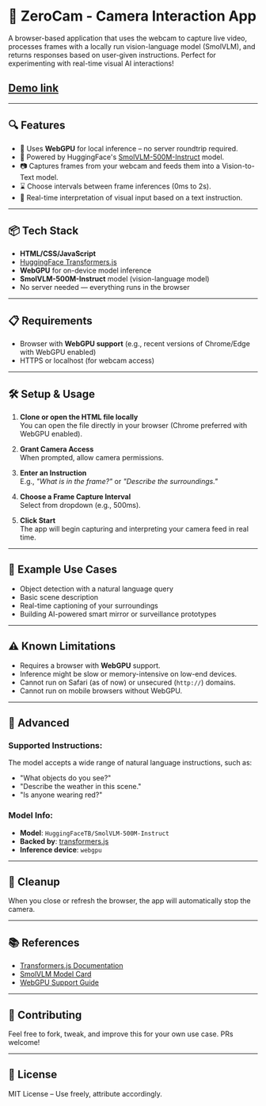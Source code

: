 
# 📸 ZeroCam - Camera Interaction App

A browser-based application that uses the webcam to capture live video, processes frames with a locally run vision-language model (SmolVLM), and returns responses based on user-given instructions. Perfect for experimenting with real-time visual AI interactions!

## [Demo link](https://biswatma.github.io/zerocam/)

---

## 🔍 Features

- 🚀 Uses **WebGPU** for local inference – no server roundtrip required.
- 🤖 Powered by HuggingFace's [SmolVLM-500M-Instruct](https://huggingface.co/HuggingFaceTB/SmolVLM-500M-Instruct) model.
- 📷 Captures frames from your webcam and feeds them into a Vision-to-Text model.
- ⌛ Choose intervals between frame inferences (0ms to 2s).
- 🧠 Real-time interpretation of visual input based on a text instruction.

---

## 📦 Tech Stack

- **HTML/CSS/JavaScript**
- [HuggingFace Transformers.js](https://github.com/huggingface/transformers.js)
- **WebGPU** for on-device model inference
- **SmolVLM-500M-Instruct** model (vision-language model)
- No server needed — everything runs in the browser

---

## 📋 Requirements

- Browser with **WebGPU support** (e.g., recent versions of Chrome/Edge with WebGPU enabled)
- HTTPS or localhost (for webcam access)

---

## 🛠️ Setup & Usage

1. **Clone or open the HTML file locally**  
   You can open the file directly in your browser (Chrome preferred with WebGPU enabled).

2. **Grant Camera Access**  
   When prompted, allow camera permissions.

3. **Enter an Instruction**  
   E.g., _"What is in the frame?"_ or _"Describe the surroundings."_

4. **Choose a Frame Capture Interval**  
   Select from dropdown (e.g., 500ms).

5. **Click Start**  
   The app will begin capturing and interpreting your camera feed in real time.

---

## 📄 Example Use Cases

- Object detection with a natural language query
- Basic scene description
- Real-time captioning of your surroundings
- Building AI-powered smart mirror or surveillance prototypes

---

## ⚠️ Known Limitations

- Requires a browser with **WebGPU** support.
- Inference might be slow or memory-intensive on low-end devices.
- Cannot run on Safari (as of now) or unsecured (`http://`) domains.
- Cannot run on mobile browsers without WebGPU.

---

## 🧪 Advanced

### Supported Instructions:
The model accepts a wide range of natural language instructions, such as:
- "What objects do you see?"
- "Describe the weather in this scene."
- "Is anyone wearing red?"

### Model Info:
- **Model**: `HuggingFaceTB/SmolVLM-500M-Instruct`
- **Backed by**: [transformers.js](https://github.com/huggingface/transformers.js)
- **Inference device**: `webgpu`

---

## 🧹 Cleanup

When you close or refresh the browser, the app will automatically stop the camera.

---

## 📚 References

- [Transformers.js Documentation](https://huggingface.co/docs/transformers.js)
- [SmolVLM Model Card](https://huggingface.co/HuggingFaceTB/SmolVLM-500M-Instruct)
- [WebGPU Support Guide](https://developer.mozilla.org/en-US/docs/Web/API/WebGPU_API)

---

## 🤝 Contributing

Feel free to fork, tweak, and improve this for your own use case. PRs welcome!

---

## 📜 License

MIT License – Use freely, attribute accordingly.
